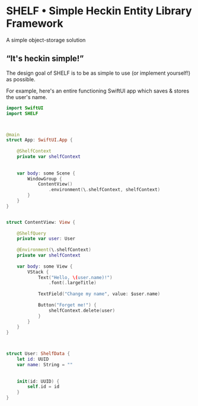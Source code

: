 #  SHELF • Simple Heckin Entity Library Framework

A simple object-storage solution



## “It's heckin simple!”

The design goal of SHELF is to be as simple to use (or implement yourself!) as possible.

For example, here's an entire functioning SwiftUI app which saves & stores the user's name.

```swift
import SwiftUI
import SHELF



@main
struct App: SwiftUI.App {
    
    @ShelfContext
    private var shelfContext
    
    
    var body: some Scene {
        WindowGroup {
            ContentView()
                .environment(\.shelfContext, shelfContext)
        }
    }
}


struct ContentView: View {
    
    @ShelfQuery
    private var user: User
    
    @Environment(\.shelfContext)
    private var shelfContext
    
    var body: some View {
        VStack {
            Text("Hello, \(user.name)!")
                .font(.largeTitle)
            
            TextField("Change my name", value: $user.name)
            
            Button("Forget me!") {
                shelfContext.delete(user)
            }
        }
    }
}



struct User: ShelfData {
    let id: UUID
    var name: String = ""
    
    
    init(id: UUID) {
        self.id = id
    }
}
```

